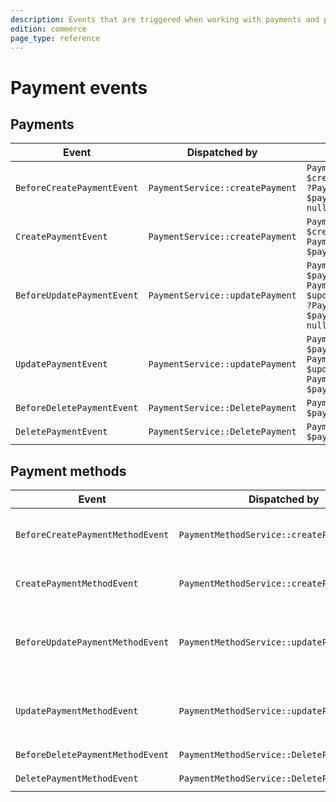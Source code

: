 ```yaml
---
description: Events that are triggered when working with payments and payment methods.
edition: commerce
page_type: reference
---
```


# Payment events

## Payments

| Event | Dispatched by | Properties |
|---|---|---|
|`BeforeCreatePaymentEvent`|`PaymentService::createPayment`|`PaymentCreateStruct $createStruct`<br/>`?PaymentInterface $paymentResult = null`|
|`CreatePaymentEvent`|`PaymentService::createPayment`|`PaymentCreateStruct $createStruct`<br/>`PaymentInterface $paymentResult`|
|`BeforeUpdatePaymentEvent`|`PaymentService::updatePayment`|`PaymentInterface $payment`<br/>`PaymentUpdateStruct $updateStruct`<br/>`?PaymentInterface $paymentResult = null`|
|`UpdatePaymentEvent`|`PaymentService::updatePayment`|`PaymentInterface $payment`<br/>`PaymentUpdateStruct $updateStruct`<br/>`PaymentInterface $paymentResult`|
|`BeforeDeletePaymentEvent`|`PaymentService::DeletePayment`|`PaymentInterface $payment`|
|`DeletePaymentEvent`|`PaymentService::DeletePayment`|`PaymentInterface $payment`|

## Payment methods

| Event | Dispatched by | Properties |
|---|---|---|
|`BeforeCreatePaymentMethodEvent`|`PaymentMethodService::createPaymentMethod`|`PaymentMethodCreateStruct $createStruct`<br/>`?PaymentMethodInterface $paymentMethodResult = null`|
|`CreatePaymentMethodEvent`|`PaymentMethodService::createPaymentMethod`|`PaymentMethodCreateStruct $createStruct`<br/>`PaymentMethodInterface $paymentMethodResult`|
|`BeforeUpdatePaymentMethodEvent`|`PaymentMethodService::updatePaymentMethod`|`PaymentMethodInterface $paymentMethod`<br/>`PaymentMethodUpdateStruct $updateStruct`<br/>`?PaymentMethodInterface $paymentMethodResult = null`|
|`UpdatePaymentMethodEvent`|`PaymentMethodService::updatePaymentMethod`|`PaymentMethodInterface $paymentMethod`<br/>`PaymentMethodUpdateStruct $updateStruct`<br/>`PaymentMethodInterface $paymentMethodResult`|
|`BeforeDeletePaymentMethodEvent`|`PaymentMethodService::DeletePaymentMethod`|`PaymentMethodInterface $paymentMethod`|
|`DeletePaymentMethodEvent`|`PaymentMethodService::DeletePaymentMethod`|`PaymentMethodInterface $paymentMethod`|
